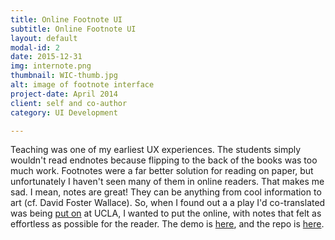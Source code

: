 ```yaml
---
title: Online Footnote UI
subtitle: Online Footnote UI
layout: default
modal-id: 2
date: 2015-12-31
img: internote.png
thumbnail: WIC-thumb.jpg
alt: image of footnote interface
project-date: April 2014
client: self and co-author
category: UI Development

---
```


Teaching was one of my earliest UX experiences. The students simply wouldn't read endnotes because flipping to the back of the books was too much work. Footnotes were a far better solution for reading on paper, but unfortunately I haven't seen many of them in online readers. That makes me sad. I mean, notes are great! They can be anything from cool information to art (cf. David Foster Wallace). So, when I found out a a play I'd co-translated was being [put on](http://dailybruin.com/2013/12/05/women-in-congress-updates-aristophanes-for-modern-era) at UCLA, I wanted to put the online, with notes that felt as effortless as possible for the reader. The demo is [here](http://risatrix.github.io/internote), and the repo is [here](https://github.com/risatrix/internote).
